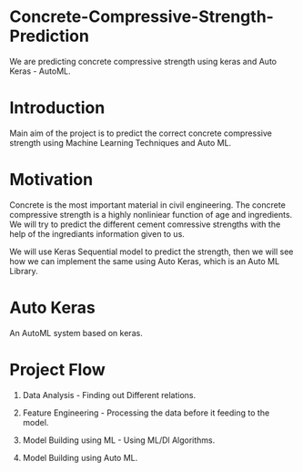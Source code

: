 # Concrete-Compressive-Strength-Prediction
We are predicting concrete compressive strength using keras and Auto Keras - AutoML.

# Introduction
Main aim of the project is to predict the correct concrete compressive strength using Machine Learning Techniques and Auto ML.

# Motivation
Concrete is the most important material in civil engineering. The concrete compressive strength is a highly nonliniear 
function of age and ingredients.
We will try to predict the different cement comressive strengths with the help of the ingrediants information given to us.

We will use Keras Sequential model to predict the strength, then we will see how we can implement the same using Auto Keras, which is an Auto ML Library.

# Auto Keras
An AutoML system based on keras.

# Project Flow

1) Data Analysis - Finding out Different relations.

2) Feature Engineering - Processing the data before it feeding to the model.

3) Model Building using ML - Using ML/Dl Algorithms.

4) Model Building using Auto ML.
